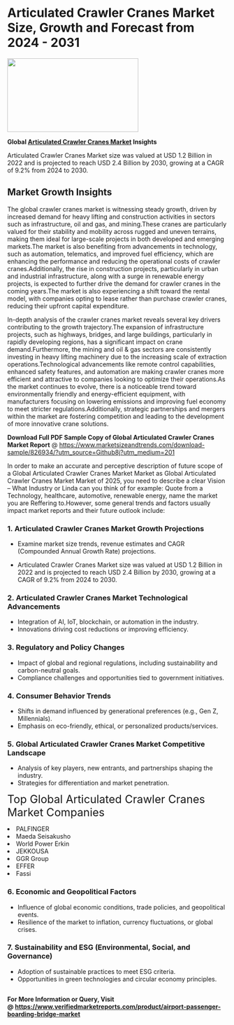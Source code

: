 <H1>Articulated Crawler Cranes Market Size, Growth and Forecast from 2024 - 2031</H1><img class="aligncenter size-medium wp-image-584254" src="https://thirdeyenews.in/wp-content/uploads/2024/09/Global-Market-Research-300x168.jpeg" alt="" width="300" height="168" /><p><strong>Global&nbsp;<a href="https://www.marketsizeandtrends.com/download-sample/826934/?utm_source=Github8j?utm_medium=201">Articulated Crawler Cranes Market</a> Insights</strong></p><p>Articulated Crawler Cranes Market size was valued at USD 1.2 Billion in 2022 and is projected to reach USD 2.4 Billion by 2030, growing at a CAGR of 9.2% from 2024 to 2030.</p><p><h2>Market Growth Insights</h2> <p>The global crawler cranes market is witnessing steady growth, driven by increased demand for heavy lifting and construction activities in sectors such as infrastructure, oil and gas, and mining.These cranes are particularly valued for their stability and mobility across rugged and uneven terrains, making them ideal for large-scale projects in both developed and emerging markets.The market is also benefiting from advancements in technology, such as automation, telematics, and improved fuel efficiency, which are enhancing the performance and reducing the operational costs of crawler cranes.Additionally, the rise in construction projects, particularly in urban and industrial infrastructure, along with a surge in renewable energy projects, is expected to further drive the demand for crawler cranes in the coming years.The market is also experiencing a shift toward the rental model, with companies opting to lease rather than purchase crawler cranes, reducing their upfront capital expenditure.</p> <p>In-depth analysis of the crawler cranes market reveals several key drivers contributing to the growth trajectory.The expansion of infrastructure projects, such as highways, bridges, and large buildings, particularly in rapidly developing regions, has a significant impact on crane demand.Furthermore, the mining and oil & gas sectors are consistently investing in heavy lifting machinery due to the increasing scale of extraction operations.Technological advancements like remote control capabilities, enhanced safety features, and automation are making crawler cranes more efficient and attractive to companies looking to optimize their operations.As the market continues to evolve, there is a noticeable trend toward environmentally friendly and energy-efficient equipment, with manufacturers focusing on lowering emissions and improving fuel economy to meet stricter regulations.Additionally, strategic partnerships and mergers within the market are fostering competition and leading to the development of more innovative crane solutions.</p><p><span class=""><strong>Download Full PDF Sample Copy of Global Articulated Crawler Cranes Market Report</strong> @ <a href="https://www.marketsizeandtrends.com/download-sample/826934/?utm_source=Github8j?utm_medium=201" target="_blank">https://www.marketsizeandtrends.com/download-sample/826934/?utm_source=Github8j?utm_medium=201</a></span></p><p>In order to make an accurate and perceptive description of future scope of a Global&nbsp;Articulated Crawler Cranes Market Market as Global&nbsp;Articulated Crawler Cranes Market Market of 2025, you need to describe a clear Vision &ndash; What Industry or Linda can you think of for example: Quote from a Technology, healthcare, automotive, renewable energy, name the market you are Reffering to.However, some general trends and factors usually impact market reports and their future outlook include:</p><h3>1.&nbsp;<strong>Articulated Crawler Cranes Market Growth Projections</strong></h3><ul><li>Examine market size trends, revenue estimates and CAGR (Compounded Annual Growth Rate) projections.</li><li><p>Articulated Crawler Cranes Market size was valued at USD 1.2 Billion in 2022 and is projected to reach USD 2.4 Billion by 2030, growing at a CAGR of 9.2% from 2024 to 2030.</p></li></ul><h3>2.&nbsp;<strong>Articulated Crawler Cranes Market Technological Advancements</strong></h3><ul><li>Integration of AI, IoT, blockchain, or automation in the industry.</li><li>Innovations driving cost reductions or improving efficiency.</li></ul><h3>3.&nbsp;<strong>Regulatory and Policy Changes</strong></h3><ul><li>Impact of global and regional regulations, including sustainability and carbon-neutral goals.</li><li>Compliance challenges and opportunities tied to government initiatives.</li></ul><h3>4.&nbsp;<strong>Consumer Behavior Trends</strong></h3><ul><li>Shifts in demand influenced by generational preferences (e.g., Gen Z, Millennials).</li><li>Emphasis on eco-friendly, ethical, or personalized products/services.</li></ul><h3>5.&nbsp;<strong>Global Articulated Crawler Cranes Market Competitive Landscape</strong></h3><ul><li>Analysis of key players, new entrants, and partnerships shaping the industry.</li><li>Strategies for differentiation and market penetration.</li></ul><p data-pm-slice="1 1 []"><span style="color: inherit; font-family: inherit; font-size: 25px;">Top Global Articulated Crawler Cranes Market Companies</span></p><div class="" data-test-id=""><p><li>PALFINGER</li><li> Maeda Seisakusho</li><li> World Power Erkin</li><li> JEKKOUSA</li><li> GGR Group</li><li> EFFER</li><li> Fassi</li></p></div><h3>6.&nbsp;<strong>Economic and Geopolitical Factors</strong></h3><ul><li>Influence of global economic conditions, trade policies, and geopolitical events.</li><li>Resilience of the market to inflation, currency fluctuations, or global crises.</li></ul><h3>7.&nbsp;<strong>Sustainability and ESG (Environmental, Social, and Governance)</strong></h3><ul><li>Adoption of sustainable practices to meet ESG criteria.</li><li>Opportunities in green technologies and circular economy principles.</li></ul><h2><strong style="font-size: 14px;">For More Information or Query, Visit @&nbsp;</strong><a style="background-color: #ffffff; font-size: 14px;" href="https://www.marketsizeandtrends.com/report/articulated-crawler-cranes-market/" target="_blank">https://www.verifiedmarketreports.com/product/airport-passenger-boarding-bridge-market</a></h2>